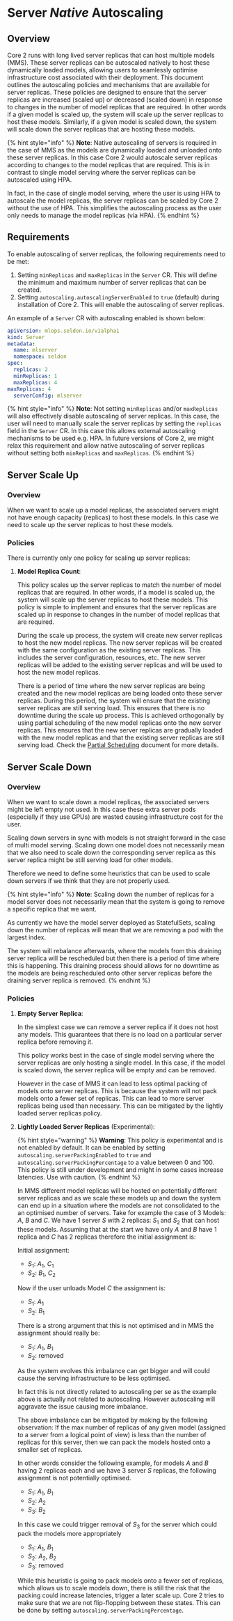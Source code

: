 # Server _Native_ Autoscaling

## Overview
Core 2 runs with long lived server replicas that can host multiple models (MMS). These server replicas can be autoscaled natively to host these dynamically loaded models, allowing users to seamlessly optimise infrastructure cost associated with their deployment. This document outlines the autoscaling policies and mechanisms that are available for server replicas. These policies are designed to ensure that the server replicas are increased (scaled up) or decreased (scaled down) in response to changes in the number of model replicas that are required. In other words if a given model is scaled up, the system will scale up the server replicas to host these models. Similarly, if a given model is scaled down, the system will scale down the server replicas that are hosting these models.

{% hint style="info" %}
**Note**: Native autoscaling of servers is required in the case of MMS as the models are dynamically loaded and unloaded onto these server replicas. In this case Core 2 would autoscale server replicas according to changes to the model replicas that are required. This is in contrast to single model serving where the server replicas can be autoscaled using HPA.

In fact, in the case of single model serving, where the user is using HPA to autoscale the model replicas, the server replicas can be scaled by Core 2 without the use of HPA. This simplifies the autoscaling process as the user only needs to manage the model replicas (via HPA).
{% endhint %}

## Requirements

To enable autoscaling of server replicas, the following requirements need to be met:
1. Setting `minReplicas` and `maxReplicas` in the `Server` CR. This will define the minimum and maximum number of server replicas that can be created.
2. Setting `autoscaling.autoscalingServerEnabled` to `true` (default) during installation of Core 2. This will enable the autoscaling of server replicas.

An example of a `Server` CR with autoscaling enabled is shown below:

```yaml
apiVersion: mlops.seldon.io/v1alpha1
kind: Server
metadata:
  name: mlserver
  namespace: seldon
spec:
  replicas: 2
  minReplicas: 1
  maxReplicas: 4
maxReplicas: 4
  serverConfig: mlserver
```

{% hint style="info" %}
**Note**: Not setting `minReplicas` and/or `maxReplicas` will also effectively disable autoscaling of server replicas. In this case, the user will need to manually scale the server replicas by setting the `replicas` field in the `Server` CR. In this case this allows external autoscaling mechanisms to be used e.g. HPA. In future versions of Core 2, we might relax this requirement and allow native autoscaling of server replicas without setting both `minReplicas` and `maxReplicas`.
{% endhint %}

## Server Scale Up

### Overview

When we want to scale up a model replicas, the associated servers might not have enough capacity (replicas) to host these models. In this case we need to scale up the server replicas to host these models.

### Policies
There is currently only one policy for scaling up server replicas:
1. **Model Replica Count**:
    
    This policy scales up the server replicas to match the number of model replicas that are required. In other words, if a model is scaled up, the system will scale up the server replicas to host these models. This policy is simple to implement and ensures that the server replicas are scaled up in response to changes in the number of model replicas that are required.

    During the scale up process, the system will create new server replicas to host the new model replicas. The new server replicas will be created with the same configuration as the existing server replicas. This includes the server configuration, resources, etc. The new server replicas will be added to the existing server replicas and will be used to host the new model replicas. 

    There is a period of time where the new server replicas are being created and the new model replicas are being loaded onto these server replicas. During this period, the system will ensure that the existing server replicas are still serving load. This ensures that there is no downtime during the scale up process. This is achieved orthogonally by using partial scheduling of the new model replicas onto the new server replicas. This ensures that the new server replicas are gradually loaded with the new model replicas and that the existing server replicas are still serving load. Check the [Partial Scheduling](../models/scheduling.md) document for more details.

## Server Scale Down

### Overview

When we want to scale down a model replicas, the associated servers might be left empty not used. In this case these extra server pods (especially if they use GPUs) are wasted causing infrastructure cost for the user.

Scaling down servers in sync with models is not straight forward in the case of multi model serving. Scaling down one model does not necessarily mean that we also need to scale down the corresponding server replica as this server replica might be still serving load for other models. 

Therefore we need to define some heuristics that can be used to scale down servers if we think that they are not properly used.

{% hint style="info" %}
**Note**: Scaling down the number of replicas for a model server does not necessarily mean that the system is going to remove a specific replica that we want. 

As currently we have the model server deployed as StatefulSets, scaling down the number of replicas will mean that we are removing a pod with the largest index.

The system will rebalance afterwards, where the models from this draining server replica will be rescheduled but then there is a period of time where this is happening. This draining process should allows for no downtime as the models are being rescheduled onto other server replicas before the draining server replica is removed.
{% endhint %}

### Policies

1. **Empty Server Replica**:
    
    In the simplest case we can remove a server replica if it does not host any models. This guarantees that there is no load on a particular server replica before removing it.
    
    This policy works best in the case of single model serving where the server replicas are only hosting a single model. In this case, if the model is scaled down, the server replica will be empty and can be removed.

    However in the case of MMS it can lead to less optimal packing of models onto server replicas. This is because the system will not pack models onto a fewer set of replicas. This can lead to more server replicas being used than necessary. This can be mitigated by the lightly loaded server replicas policy.    
    
2. **Lightly Loaded Server Replicas** (Experimental):

    {% hint style="warning" %}
    **Warning**: This policy is experimental and is not enabled by default. It can be enabled by setting `autoscaling.serverPackingEnabled` to `true` and `autoscaling.serverPackingPercentage` to a value between 0 and 100. This policy is still under development and might in some cases increase latencies. Use with caution.
    {% endhint %}
    
    In MMS different model replicas will be hosted on potentially different server replicas and as we scale these models up and down the system can end up in a situation where the models are not consolidated to the an optimised number of servers. Take for example the case of 3 Models: $A$, $B$ and $C$. We have 1 server $S$ with 2 replicas: $S_1$ and $S_2$ that can host these models. Assuming that at the start we have only $A$ and $B$ have 1 replica and $C$ has 2 replicas therefore the initial assignment is:
        
    Initial assignment:

    - $S_1$: $A_1$, $C_1$
    - $S_2$: $B_1$, $C_2$
        
    Now if the user unloads Model $C$ the assignment is:
        
    - $S_1$: $A_1$
    - $S_2$: $B_1$
        
    There is a strong argument that this is not optimised and in MMS the assignment should really be:
        
    - $S_1$: $A_1$, $B_1$
    - $S_2$: removed
    
    As the system evolves this imbalance can get bigger and will could cause the serving infrastructure to be less optimised. 
    
    In fact this is not directly related to autoscaling per se as the example above is actually not related to autoscaling. However autoscaling will aggravate the issue causing more imbalance.

    The above imbalance can be mitigated by making by the following observation: If the max number of replicas of any given model (assigned to a server from a logical point of view) is less than the number of replicas for this server, then we can pack the models hosted onto a smaller set of replicas.
    
    In other words consider the following example, for models $A$ and $B$ having 2 replicas each and we have 3 server $S$ replicas, the following assignment is not potentially optimised.
    

    - $S_1$: $A_1$, $B_1$
    - $S_2$: $A_2$
    - $S_3$: $B_2$
    
    In this case we could trigger removal of $S_3$ for the server which could pack the models more appropriately
    
    - $S_1$: $A_1$, $B_1$
    - $S_2$: $A_2$, $B_2$
    - $S_3$: removed
    
    While this heuristic is going to pack models onto a fewer set of replicas, which allows us to scale models down, there is still the risk that the packing could increase latencies, trigger a later scale up. Core 2 tries to make sure that we are not flip-flopping between these states. This can be done by setting `autoscaling.serverPackingPercentage`.
